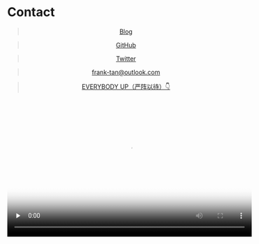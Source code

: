 
# Contact

<div align = "center">

> [Blog](https://blog.yanzhenyidai.com)

> [GitHub](https://github.com/yanzhenyidai)

> [Twitter](https://twitter.com/Frank57368000)

> [frank-tan@outlook.com](mailto:frank-tan@outlook.com)

> [EVERYBODY UP（严阵以待）👇](#EVERYBODYUP)

<video id="EVERYBODYUP" width="560" height="315" frameborder="0" controls="" preload="none" poster="https://yanzhenyidai.com/video/ytb_everybodyup.png" allowfullscreen>
    <source id="mp4" src="https://yanzhenyidai.com/video/EVERYBODY_UP__Roll_Call.mp4" type="video/mp4">
</video>

</div>

